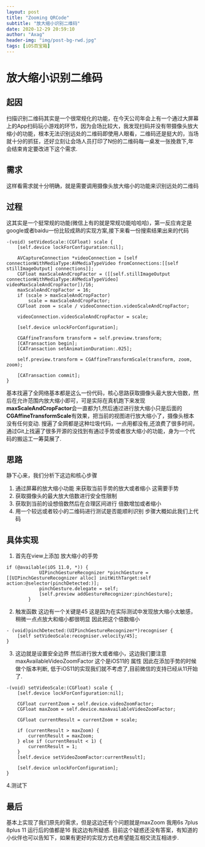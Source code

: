 ```yaml
---
layout: post
title: "Zooming QRCode"
subtitle: "放大缩小识别二维码"
date: 2020-12-29 20:59:10
author: "Axag"
header-img: "img/post-bg-rwd.jpg"
tags: [iOS百宝箱]
---
```

# 放大缩小识别二维码
## 起因
扫描识别二维码其实是一个很常规化的功能，在今天公司年会上有一个通过大屏幕上的App扫码玩小游戏的环节，因为会场比较大，我发现扫码并没有带摄像头放大缩小的功能，根本无法识别远处的二维码即使用人眼看，二维码还是挺大的，当场就十分的抓狂，还好立刻让会场人员打印了N份的二维码每一桌发一张挽救下,年会结束肯定要改进下这个需求.

## 需求
这样看需求就十分明确，就是需要调用摄像头放大缩小的功能来识别远处的二维码

## 过程
这其实是一个挺常规的功能(微信上有的就是常规功能哈哈哈)，第一反应肯定是google或者baidu一份比较成熟的实现方案,接下来看一份搜索结果出来的代码
```
-(void) setVideoScale:(CGFloat) scale {
    [self.device lockForConfiguration:nil];
    
    AVCaptureConnection *videoConnection = [self connectionWithMediaType:AVMediaTypeVideo fromConnections:[[self stillImageOutput] connections]];
    CGFloat maxScaleAndCropFactor = ([[self.stillImageOutput connectionWithMediaType:AVMediaTypeVideo] videoMaxScaleAndCropFactor])/16;
    maxScaleAndCropFactor = 16;
    if (scale > maxScaleAndCropFactor)
        scale = maxScaleAndCropFactor;    
    CGFloat zoom = scale / videoConnection.videoScaleAndCropFactor;
    
    videoConnection.videoScaleAndCropFactor = scale;

    [self.device unlockForConfiguration];
    
    CGAffineTransform transform = self.preview.transform;
    [CATransaction begin];
    [CATransaction setAnimationDuration:.025];
    
    self.preview.transform = CGAffineTransformScale(transform, zoom, zoom);
    
    [CATransaction commit];
}

```
基本找遍了全网络基本都是这么一份代码，核心思路获取摄像头最大放大倍数，然后在允许范围内放大缩小即可，可是实际在真机跑下来发现**maxScaleAndCropFactor**会一直都为1,然后通过进行放大缩小只是后面的**CGAffineTransformScale**有效果，把当前的视图进行放大缩小了，摄像头根本没有任何变动. 搜遍了全网都是这种垃圾代码，一点用都没有,还浪费了很多时间，通过Git上找遍了很多开源的没找到有通过手势或者放大缩小的功能，身为一个代码的搬运工一筹莫展了.

## 思路
静下心来，我们分析下这边和核心步骤
1. 通过屏幕的放大缩小功能 来获取当前手势的放大或者缩小 这需要手势
2. 获取摄像头的最大放大倍数进行安全性限制
3. 获取到当前的设想倍数然后在合理区间进行 倍数增加或者缩小
4. 用一个较远或者较小的二维码进行测试是否能顺利识别
步骤大概如此我们上代码

## 具体实现
1. 首先在view上添加 放大缩小的手势
```
if (@available(iOS 11.0, *)) {
            UIPinchGestureRecognizer *pinchGesture = [[UIPinchGestureRecognizer alloc] initWithTarget:self action:@selector(pinchDetected:)];
            pinchGesture.delegate = self;
            [self.preview addGestureRecognizer:pinchGesture];
        }
```
2. 触发函数 这边有一个关键是45  这是因为在实际测试中发现放大缩小太敏感，稍微一点点放大和缩小都很明显 因此把这个倍数缩小
```
- (void)pinchDetected:(UIPinchGestureRecognizer*)recogniser {
    [self setVideoScale:recogniser.velocity/45];
}
```
3. 这边就是设置安全边界 然后进行放大或者缩小，这边我们要注意maxAvailableVideoZoomFactor 这个是iOS11的 属性 因此在添加手势的时候做个版本判断, 低于iOS11的实现我们就不考虑了,目前微信的支持已经从11开始了.
```
-(void) setVideoScale:(CGFloat) scale {
    [self.device lockForConfiguration:nil];
    
    CGFloat currentZoom = self.device.videoZoomFactor;
    CGFloat maxZoom = self.device.maxAvailableVideoZoomFactor;
    
    CGFloat currentResult = currentZoom + scale;
    
    if (currentResult > maxZoom) {
        currentResult = maxZoom;
    } else if (currentResult < 1) {
        currentResult = 1;
    }
    [self.device setVideoZoomFactor:currentResult];
    
    [self.device unlockForConfiguration];
}
```
4.测试下 

## 最后
基本上实现了我们原先的需求，但是这边还有个问题就是maxZoom 我用6s 7plus 8plus 11 运行后的值都是16 我这边有所疑惑. 
目前这个疑惑还没有答案，有知道的小伙伴也可以告知下，如果有更好的实现方式也希望能互相交流互相进步.